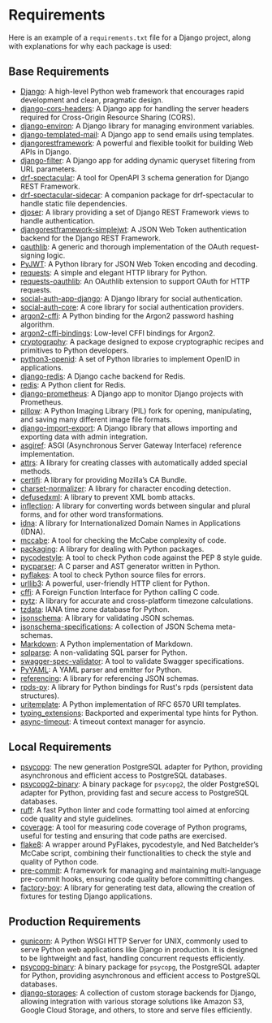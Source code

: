 # Requirements

Here is an example of a `requirements.txt` file for a Django project, along with explanations for why each package is used:

## Base Requirements

- [Django](#): A high-level Python web framework that encourages rapid development and clean, pragmatic design.
- [django-cors-headers](#): A Django app for handling the server headers required for Cross-Origin Resource Sharing (CORS).
- [django-environ](#): A Django library for managing environment variables.
- [django-templated-mail](#): A Django app to send emails using templates.
- [djangorestframework](#): A powerful and flexible toolkit for building Web APIs in Django.
- [django-filter](#): A Django app for adding dynamic queryset filtering from URL parameters.
- [drf-spectacular](#): A tool for OpenAPI 3 schema generation for Django REST Framework.
- [drf-spectacular-sidecar](#): A companion package for drf-spectacular to handle static file dependencies.
- [djoser](#): A library providing a set of Django REST Framework views to handle authentication.
- [djangorestframework-simplejwt](#): A JSON Web Token authentication backend for the Django REST Framework.
- [oauthlib](#): A generic and thorough implementation of the OAuth request-signing logic.
- [PyJWT](#): A Python library for JSON Web Token encoding and decoding.
- [requests](#): A simple and elegant HTTP library for Python.
- [requests-oauthlib](#): An OAuthlib extension to support OAuth for HTTP requests.
- [social-auth-app-django](#): A Django library for social authentication.
- [social-auth-core](#): A core library for social authentication providers.
- [argon2-cffi](#): A Python binding for the Argon2 password hashing algorithm.
- [argon2-cffi-bindings](#): Low-level CFFI bindings for Argon2.
- [cryptography](#): A package designed to expose cryptographic recipes and primitives to Python developers.
- [python3-openid](#): A set of Python libraries to implement OpenID in applications.
- [django-redis](#): A Django cache backend for Redis.
- [redis](#): A Python client for Redis.
- [django-prometheus](#): A Django app to monitor Django projects with Prometheus.
- [pillow](#): A Python Imaging Library (PIL) fork for opening, manipulating, and saving many different image file formats.
- [django-import-export](#): A Django library that allows importing and exporting data with admin integration.
- [asgiref](#): ASGI (Asynchronous Server Gateway Interface) reference implementation.
- [attrs](#): A library for creating classes with automatically added special methods.
- [certifi](#): A library for providing Mozilla’s CA Bundle.
- [charset-normalizer](#): A library for character encoding detection.
- [defusedxml](#): A library to prevent XML bomb attacks.
- [inflection](#): A library for converting words between singular and plural forms, and for other word transformations.
- [idna](#): A library for Internationalized Domain Names in Applications (IDNA).
- [mccabe](#): A tool for checking the McCabe complexity of code.
- [packaging](#): A library for dealing with Python packages.
- [pycodestyle](#): A tool to check Python code against the PEP 8 style guide.
- [pycparser](#): A C parser and AST generator written in Python.
- [pyflakes](#): A tool to check Python source files for errors.
- [urllib3](#): A powerful, user-friendly HTTP client for Python.
- [cffi](#): A Foreign Function Interface for Python calling C code.
- [pytz](#): A library for accurate and cross-platform timezone calculations.
- [tzdata](#): IANA time zone database for Python.
- [jsonschema](#): A library for validating JSON schemas.
- [jsonschema-specifications](#): A collection of JSON Schema meta-schemas.
- [Markdown](#): A Python implementation of Markdown.
- [sqlparse](#): A non-validating SQL parser for Python.
- [swagger-spec-validator](#): A tool to validate Swagger specifications.
- [PyYAML](#): A YAML parser and emitter for Python.
- [referencing](#): A library for referencing JSON schemas.
- [rpds-py](#): A library for Python bindings for Rust's rpds (persistent data structures).
- [uritemplate](#): A Python implementation of RFC 6570 URI templates.
- [typing_extensions](#): Backported and experimental type hints for Python.
- [async-timeout](#): A timeout context manager for asyncio.

## Local Requirements

- [psycopg](#): The new generation PostgreSQL adapter for Python, providing asynchronous and efficient access to PostgreSQL databases.
- [psycopg2-binary](#): A binary package for `psycopg2`, the older PostgreSQL adapter for Python, providing fast and secure access to PostgreSQL databases.
- [ruff](#): A fast Python linter and code formatting tool aimed at enforcing code quality and style guidelines.
- [coverage](#): A tool for measuring code coverage of Python programs, useful for testing and ensuring that code paths are exercised.
- [flake8](#): A wrapper around PyFlakes, pycodestyle, and Ned Batchelder’s McCabe script, combining their functionalities to check the style and quality of Python code.
- [pre-commit](#): A framework for managing and maintaining multi-language pre-commit hooks, ensuring code quality before committing changes.
- [factory-boy](#): A library for generating test data, allowing the creation of fixtures for testing Django applications.

## Production Requirements

- [gunicorn](#): A Python WSGI HTTP Server for UNIX, commonly used to serve Python web applications like Django in production. It is designed to be lightweight and fast, handling concurrent requests efficiently.
- [psycopg-binary](#): A binary package for `psycopg`, the PostgreSQL adapter for Python, providing asynchronous and efficient access to PostgreSQL databases.
- [django-storages](#): A collection of custom storage backends for Django, allowing integration with various storage solutions like Amazon S3, Google Cloud Storage, and others, to store and serve files efficiently.
